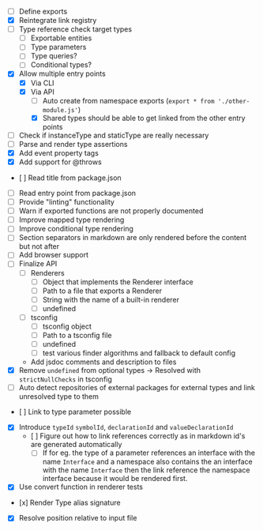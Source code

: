 * [ ] Define exports
* [x] Reintegrate link registry
* [ ] Type reference check target types
  * [ ] Exportable entities
  * [ ] Type parameters
  * [ ] Type queries?
  * [ ] Conditional types?
* [x] Allow multiple entry points
  * [x] Via CLI
  * [x] Via API
    * [ ] Auto create from namespace exports (`export * from './other-module.js'`)
    * [x] Shared types should be able to get linked from the other entry points
* [ ] Check if instanceType and staticType are really necessary
* [ ] Parse and render type assertions
* [x] Add event property tags
* [x] Add support for @throws
* [ ] Read title from package.json
* [ ] Read entry point from package.json
* [ ] Provide "linting" functionality
* [ ] Warn if exported functions are not properly documented
* [ ] Improve mapped type rendering
* [ ] Improve conditional type rendering
* [ ] Section separators in markdown are only rendered before the content but not after
* [ ] Add browser support
* [ ] Finalize API
  * [ ] Renderers
    * [ ] Object that implements the Renderer interface
    * [ ] Path to a file that exports a Renderer
    * [ ] String with the name of a built-in renderer
    * [ ] undefined
  * [ ] tsconfig
    * [ ] tsconfig object
    * [ ] Path to a tsconfig file
    * [ ] undefined
    * [ ] test various finder algorithms and fallback to default config
  * Add jsdoc comments and description to files
* [x] Remove `undefined` from optional types -> Resolved with `strictNullChecks` in tsconfig
* [ ] Auto detect repositories of external packages for external types and link unresolved type to them
* [ ] Link to type parameter possible
* [x] Introduce `typeId` `symbolId`, `declarationId` and `valueDeclarationId`
  * [ ] Figure out how to link references correctly as in markdown id's are generated automatically
    * [ ] If for eg. the type of a parameter references an interface with the name `Interface` and a namespace also contains the an interface with the name `Interface` then the link reference the namespace interface because it would be rendered first.  
* [x] Use convert function in renderer tests
* [x] Render Type alias signature

* [x] Resolve position relative to input file
